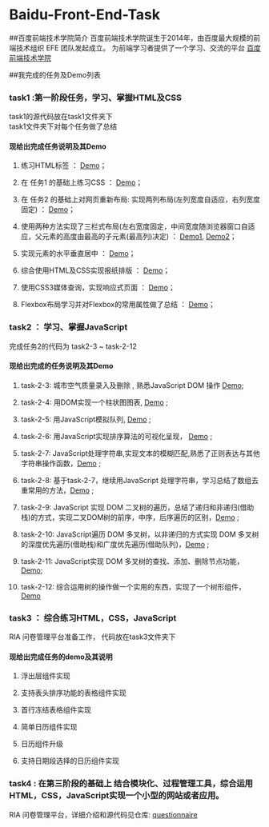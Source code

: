 # Baidu-Front-End-Task

##百度前端技术学院简介
百度前端技术学院诞生于2014年，由百度最大规模的前端技术组织 EFE 团队发起成立。
为前端学习者提供了一个学习、交流的平台
[百度前端技术学院](http://ife.baidu.com/)

##我完成的任务及Demo列表

### task1 :第一阶段任务，学习、掌握HTML及CSS
task1的源代码放在task1文件夹下<br>
task1文件夹下对每个任务做了总结

#### 现给出完成任务说明及其Demo

1. 练习HTML标签 ： [Demo](http://1039958384.github.io/IFE/task1/task-1-1/)；

2. 在 任务1 的基础上练习CSS ：  [Demo](http://1039958384.github.io/IFE/task1/task-1-2)；

3. 在 任务2 的基础上对网页重新布局: 实现两列布局(左列宽度自适应，右列宽度固定) ： [Demo](http://1039958384.github.io/IFE/task1/task-1-5)；

4. 使用两种方法实现了三栏式布局(左右宽度固定，中间宽度随浏览器窗口自适应，父元素的高度由最高的子元素(最高列)决定) ： [Demo1](http://1039958384.github.io/IFE/task1/task-1-3),  [Demo2](http://1039958384.github.io/IFE/task1/task-1-3/index1.html)；

5. 实现元素的水平垂直居中 ： [Demo](http://1039958384.github.io/IFE/task1/task-1-4)；

6. 综合使用HTML及CSS实现报纸排版 ： [Demo](http://1039958384.github.io/IFE/task1/task-1-6)；

7.  使用CSS3媒体查询，实现响应式页面 ： [Demo](http://1039958384.github.io/IFE/task1/task-1-7)；

8.   Flexbox布局学习并对Flexbox的常用属性做了总结 ： [Demo](http://1039958384.github.io/IFE/task1/task-1-8)；



### task2 ： 学习、掌握JavaScript
完成任务2的代码为 task2-3 ~ task-2-12
#### 现给出完成的任务说明及其Demo
  1. task-2-3: 城市空气质量录入及删除 , 熟悉JavaScript DOM 操作 [Demo](http://1039958384.github.io/IFE/task-2-3);
  
  2. task-2-4: 用DOM实现一个柱状图图表, [Demo](http://1039958384.github.io/IFE/task-2-4)  ;

  3. task-2-5: 用JavaScript模拟队列, [Demo](http://1039958384.github.io/IFE/task-2-5) ; 
  
  4. task-2-6: 用JavaScript实现排序算法的可视化呈现， [Demo](http://1039958384.github.io/IFE/task-2-6) ; 

  5. task-2-7: JavaScript处理字符串,实现文本的模糊匹配,熟悉了正则表达与其他字符串操作函数，[Demo](http://1039958384.github.io/IFE/task-2-7) ;
  
  6. task-2-8: 基于task-2-7，继续用JavaScript 处理字符串，学习总结了数组去重常用的方法，[Demo](http://1039958384.github.io/IFE/task-2-8) ; 
  
  7. task-2-9: JavaScript 实现 DOM 二叉树的遍历，总结了递归和非递归(借助栈)的方式，实现二叉DOM树的前序，中序，后序遍历的区别，[Demo](http://1039958384.github.io/IFE/task-2-9)  ;
  
  8. task-2-10: JavaScript遍历 DOM 多叉树，以非递归的方式实现 DOM 多叉树的深度优先遍历(借助栈)和广度优先遍历(借助队列)，[Demo](http://1039958384.github.io/IFE/task-2-10) ;
 
  9. task-2-11: JavaScript实现 DOM 多叉树的查找、添加、删除节点功能，[Demo](http://1039958384.github.io/IFE/task-2-11);
  
  10. task-2-12: 综合运用树的操作做一个实用的东西，实现了一个树形组件，[Demo](http://1039958384.github.io/IFE/task-2-12)

### task3 ： 综合练习HTML，CSS，JavaScript
  RIA 问卷管理平台准备工作， 代码放在task3文件夹下
#### 现给出完成任务的demo及其说明
  1. 浮出层组件实现
  
  2. 支持表头排序功能的表格组件实现

  3. 首行冻结表格组件实现
  
  4. 简单日历组件实现
  
  5. 日历组件升级
  
  6. 支持日期段选择的日历组件实现


### task4 : 在第三阶段的基础上 结合模块化、过程管理工具，综合运用HTML，CSS，JavaScript实现一个小型的网站或者应用。
RIA 问卷管理平台，详细介绍和源代码见仓库: [questionnaire](https://github.com/1039958384/questionnaire)


  

